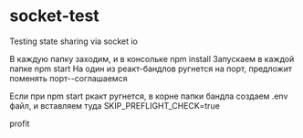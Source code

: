 # socket-test
Testing state sharing via socket io

В каждую папку заходим, и в консольке npm install
Запускаем в каждой папке npm start
На один из реакт-бандлов ругнется на порт, предложит поменять порт--соглашаемся

Если при npm start ркакт ругнется, в корне папки бандла создаем .env файл, и вставляем туда SKIP_PREFLIGHT_CHECK=true

profit
